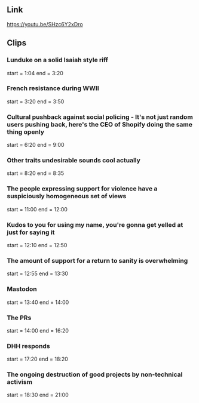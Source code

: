 ## Link
https://youtu.be/SHzc6Y2xDro

## Clips

### Lunduke on a solid Isaiah style riff
start = 1:04
end = 3:20

### French resistance during WWII
start = 3:20
end = 3:50

### Cultural pushback against social policing - It's not just random users pushing back, here's the CEO of Shopify doing the same thing openly
start = 6:20
end = 9:00

### Other traits undesirable sounds cool actually
start = 8:20
end = 8:35

### The people expressing support for violence have a suspiciously homogeneous set of views
start = 11:00
end = 12:00

### Kudos to you for using my name, you're gonna get yelled at just for saying it
start = 12:10
end = 12:50

### The amount of support for a return to sanity is overwhelming
start = 12:55
end = 13:30

### Mastodon
start = 13:40
end = 14:00

### The PRs
start = 14:00
end = 16:20

### DHH responds
start = 17:20
end = 18:20

### The ongoing destruction of good projects by non-technical activism
start = 18:30
end = 21:00











